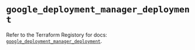 # `google_deployment_manager_deployment`

Refer to the Terraform Registory for docs: [`google_deployment_manager_deployment`](https://registry.terraform.io/providers/hashicorp/google/5.7.0/docs/resources/deployment_manager_deployment).
